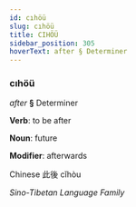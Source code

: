 ```yaml
---
id: cıhöü
slug: cıhöü
title: CIHÖÜ
sidebar_position: 305
hoverText: after § Determiner
---
```


### cıhöü

*after* **§** Determiner

**Verb**: to be after

**Noun**: future

**Modifier**: afterwards

Chinese 此後 cǐhòu 

*Sino-Tibetan Language Family*